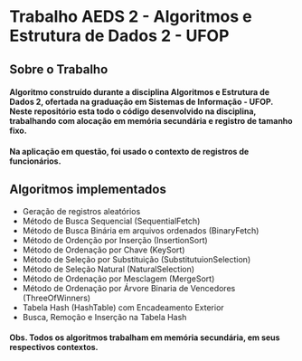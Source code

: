 # Trabalho AEDS 2 - Algoritmos e Estrutura de Dados 2 - UFOP

## Sobre o Trabalho

#### Algoritmo construído durante a disciplina Algoritmos e Estrutura de Dados 2, ofertada na graduação em Sistemas de Informação - UFOP. Neste repositório esta todo o código desenvolvido na disciplina, trabalhando com alocação em memória secundária e registro de tamanho fixo.

#### Na aplicação em questão, foi usado o contexto de registros de funcionários.

## Algoritmos implementados

<ul>
    <li>Geração de registros aleatórios</li>
    <li>Método de Busca Sequencial (SequentialFetch)</li>
    <li>Método de Busca Binária em arquivos ordenados (BinaryFetch)</li>
    <li>Método de Ordenção por Inserção (InsertionSort)</li>
    <li>Método de Ordenação por Chave (KeySort)</li>
    <li>Método de Seleção por Substituição (SubstitutuionSelection)</li>
    <li>Método de Seleção Natural (NaturalSelection)</li>
    <li>Método de Ordenação por Mesclagem (MergeSort)</li>
    <li>Método de Ordenação por Árvore Binaria de Vencedores (ThreeOfWinners)</li>
    <li>Tabela Hash (HashTable) com Encadeamento Exterior</li>
    <li>Busca, Remoção e Inserção na Tabela Hash</li>
</ul>

#### Obs. Todos os algoritmos trabalham em memória secundária, em seus respectivos contextos.
